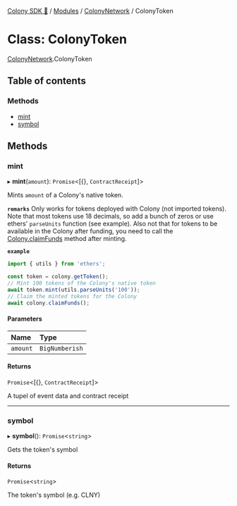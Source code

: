 [Colony SDK 🚀](../README.md) / [Modules](../modules.md) / [ColonyNetwork](../modules/ColonyNetwork.md) / ColonyToken

# Class: ColonyToken

[ColonyNetwork](../modules/ColonyNetwork.md).ColonyToken

## Table of contents

### Methods

- [mint](ColonyNetwork.ColonyToken.md#mint)
- [symbol](ColonyNetwork.ColonyToken.md#symbol)

## Methods

### mint

▸ **mint**(`amount`): `Promise`<[{}, `ContractReceipt`]\>

Mints `amount` of a Colony's native token.

**`remarks`**
Only works for tokens deployed with Colony (not imported tokens). Note that most tokens use 18 decimals, so add a bunch of zeros or use ethers' `parseUnits` function (see example). Also not that for tokens to be available in the Colony after funding, you need to call the [Colony.claimFunds](ColonyNetwork.Colony.md#claimfunds) method after minting.

**`example`**
```typescript
import { utils } from 'ethers';

const token = colony.getToken();
// Mint 100 tokens of the Colony's native token
await token.mint(utils.parseUnits('100'));
// Claim the minted tokens for the Colony
await colony.claimFunds();
```

#### Parameters

| Name | Type |
| :------ | :------ |
| `amount` | `BigNumberish` |

#### Returns

`Promise`<[{}, `ContractReceipt`]\>

A tupel of event data and contract receipt

___

### symbol

▸ **symbol**(): `Promise`<`string`\>

Gets the token's symbol

#### Returns

`Promise`<`string`\>

The token's symbol (e.g. CLNY)
